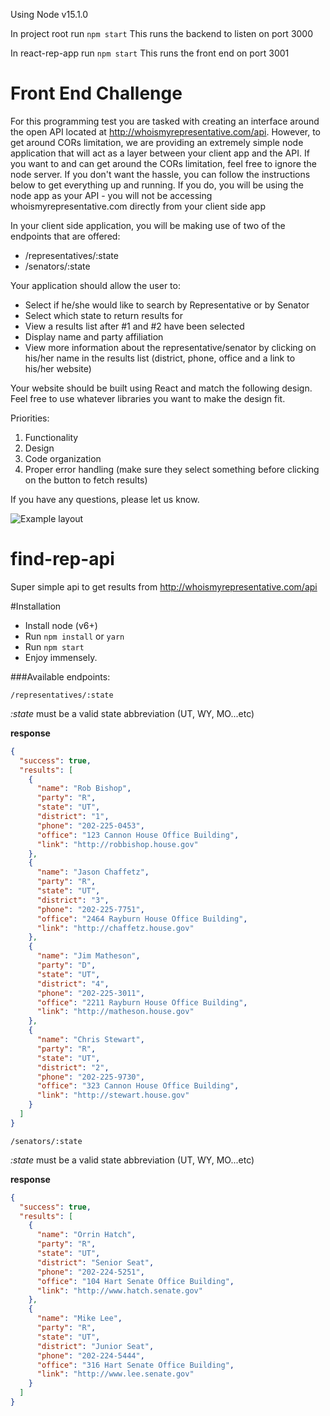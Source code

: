 Using Node v15.1.0

In project root run `npm start`
This runs the backend to listen on port 3000

In react-rep-app run `npm start`
This runs the front end on port 3001

# Front End Challenge

For this programming test you are tasked with creating an interface around
the open API located at http://whoismyrepresentative.com/api.
However, to get around CORs limitation, we are providing an extremely simple node application
that will act as a layer between your client app and the API. If you want to and can get around the CORs limitation,
feel free to ignore the node server. If you don't want the hassle, you can follow the instructions
below to get everything up and running. If you do, you will be using the node app as your API - you will not be accessing whoismyrepresentative.com directly from your client side app

In your client side application, you will be making use of two of the endpoints that are offered:

- /representatives/:state
- /senators/:state

Your application should allow the user to:

- Select if he/she would like to search by Representative or by Senator
- Select which state to return results for
- View a results list after #1 and #2 have been selected
- Display name and party affiliation
- View more information about the representative/senator by clicking on his/her name in the results list (district, phone, office and a link to his/her website)

Your website should be built using React and match the following design.
Feel free to use whatever libraries you want to make the design fit.

Priorities:

1. Functionality
2. Design
3. Code organization
4. Proper error handling (make sure they select something before clicking on the button to fetch results)

If you have any questions, please let us know.

![Example layout](example.png)

# find-rep-api

Super simple api to get results from http://whoismyrepresentative.com/api

#Installation

- Install node (v6+)
- Run `npm install` or `yarn`
- Run `npm start`
- Enjoy immensely.

###Available endpoints:

`/representatives/:state`

_:state_ must be a valid state abbreviation (UT, WY, MO...etc)

**response**

```json
{
  "success": true,
  "results": [
    {
      "name": "Rob Bishop",
      "party": "R",
      "state": "UT",
      "district": "1",
      "phone": "202-225-0453",
      "office": "123 Cannon House Office Building",
      "link": "http://robbishop.house.gov"
    },
    {
      "name": "Jason Chaffetz",
      "party": "R",
      "state": "UT",
      "district": "3",
      "phone": "202-225-7751",
      "office": "2464 Rayburn House Office Building",
      "link": "http://chaffetz.house.gov"
    },
    {
      "name": "Jim Matheson",
      "party": "D",
      "state": "UT",
      "district": "4",
      "phone": "202-225-3011",
      "office": "2211 Rayburn House Office Building",
      "link": "http://matheson.house.gov"
    },
    {
      "name": "Chris Stewart",
      "party": "R",
      "state": "UT",
      "district": "2",
      "phone": "202-225-9730",
      "office": "323 Cannon House Office Building",
      "link": "http://stewart.house.gov"
    }
  ]
}
```

`/senators/:state`

_:state_ must be a valid state abbreviation (UT, WY, MO...etc)

**response**

```json
{
  "success": true,
  "results": [
    {
      "name": "Orrin Hatch",
      "party": "R",
      "state": "UT",
      "district": "Senior Seat",
      "phone": "202-224-5251",
      "office": "104 Hart Senate Office Building",
      "link": "http://www.hatch.senate.gov"
    },
    {
      "name": "Mike Lee",
      "party": "R",
      "state": "UT",
      "district": "Junior Seat",
      "phone": "202-224-5444",
      "office": "316 Hart Senate Office Building",
      "link": "http://www.lee.senate.gov"
    }
  ]
}
```
